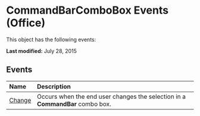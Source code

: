 
# CommandBarComboBox Events (Office)
This object has the following events:

 **Last modified:** July 28, 2015


## Events



|**Name**|**Description**|
|:-----|:-----|
| [Change](ddf1a306-c299-36d5-9851-04d6e5185db9.md)|Occurs when the end user changes the selection in a  **CommandBar** combo box.|
